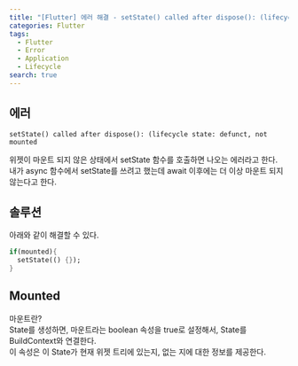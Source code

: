 ```yaml
---
title: "[Flutter] 에러 해결 - setState() called after dispose(): (lifecycle state: defunct, not mounted)"
categories: Flutter
tags:
  - Flutter
  - Error
  - Application
  - Lifecycle
search: true
---
```


## 에러
```
setState() called after dispose(): (lifecycle state: defunct, not mounted
```  
위젯이 마운트 되지 않은 상태에서 setState 함수를 호출하면 나오는 에러라고 한다.  
내가 async 함수에서 setState를 쓰려고 했는데 await 이후에는 더 이상 마운트 되지 않는다고 한다.  

## 솔루션
아래와 같이 해결할 수 있다.  
```dart
if(mounted){
  setState(() {});
}
```

## Mounted
마운트란?  
State를 생성하면, 마운트라는 boolean 속성을 true로 설정해서, State를 BuildContext와 연결한다.  
이 속성은 이 State가 현재 위젯 트리에 있는지, 없는 지에 대한 정보를 제공한다.  
